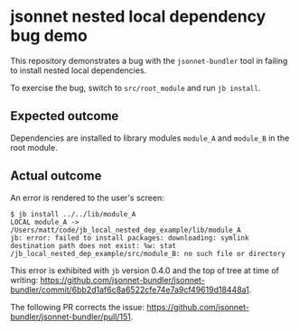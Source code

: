 # jsonnet nested local dependency bug demo

This repository demonstrates a bug with the `jsonnet-bundler` tool in failing
to install nested local dependencies.

To exercise the bug, switch to `src/root_module` and run `jb install`.

## Expected outcome

Dependencies are installed to library modules `module_A` and `module_B` in the
root module.

## Actual outcome

An error is rendered to the user's screen:

```
$ jb install ../../lib/module_A
LOCAL module_A -> /Users/matt/code/jb_local_nested_dep_example/lib/module_A
jb: error: failed to install packages: downloading: symlink destination path does not exist: %w: stat /jb_local_nested_dep_example/src/module_B: no such file or directory
```

This error is exhibited with `jb` version 0.4.0 and the top of tree at time of
writing: https://github.com/jsonnet-bundler/jsonnet-bundler/commit/6bb2d1af6c8a6522cfe74e7a9cf49619d18448a1.

The following PR corrects the issue: https://github.com/jsonnet-bundler/jsonnet-bundler/pull/151.
